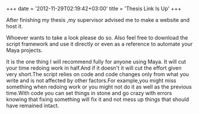 +++
date = '2012-11-29T02:19:42+03:00'
title = 'Thesis Link Is Up'
+++

After finishing my thesis ,my supervisor advised me to make a website and host it.

Whoever wants to take a look please do so. Also feel free to download the script framework and use it directly or even as a reference to automate your Maya projects.

It is the one thing I will recommend fully for anyone using Maya. It will cut your time redoing work in half.And if it doesn't it will cut the effort given very short.The script relies on code and code changes only from what you write and is not affected by other factors.For example,you might miss something when redoing work or you might not do it as well as the previous time.With code you can set things in stone and go crazy with errors knowing that fixing something will fix it and not mess up things that should have remained intact.
